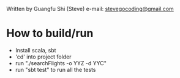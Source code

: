 Written by Guangfu Shi (Steve)
e-mail: stevegocoding@gmail.com

# How to build/run
- Install scala, sbt
- 'cd' into project folder
- run "./searchFlights -o YYZ -d YYC"
- run "sbt test" to run all the tests
